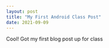 ```yaml
---
layout: post
title: "My First Android Class Post"
date: 2021-09-09
---
```


Cool! Got my first blog post up for class
